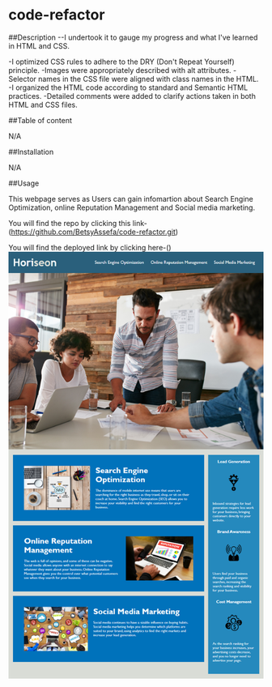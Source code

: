 # code-refactor
##Description
--I undertook it to gauge my progress and what I've learned in HTML and CSS.

-I optimized CSS rules to adhere to the DRY (Don't Repeat Yourself) principle.
-Images were appropriately described with alt attributes.
-Selector names in the CSS file were aligned with class names in the HTML.
-I organized the HTML code according to standard and Semantic HTML practices.
-Detailed comments were added to clarify actions taken in both HTML and CSS files.

##Table of content

N/A

##Installation

N/A

##Usage 

This webpage serves as  Users can gain infomartion about  Search Engine Optimization, online Reputation Management and Social media marketing.

You will find the repo by clicking this link- (https://github.com/BetsyAssefa/code-refactor.git)

You will find the deployed link by clicking here-()
![alt text](./assets/images/01-html-css-git-homework-demo.png)
